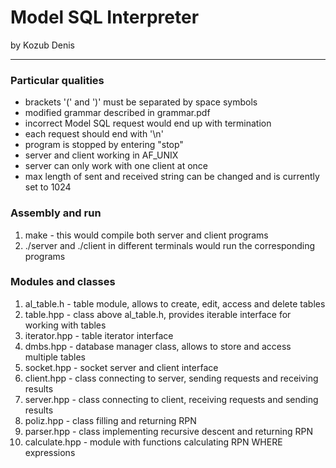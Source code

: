 # Model SQL Interpreter
by Kozub Denis
___
 ### Particular qualities
 * brackets '(' and ')' must be separated by space symbols  
 * modified grammar described in grammar.pdf  
 * incorrect Model SQL request would end up with termination  
 * each request should end with '\n'  
 * program is stopped by entering "stop"  
 * server and client working in AF_UNIX  
 * server can only work with one client at once  
 * max length of sent and received string can be changed and is currently set to 1024  

 ### Assembly and run
 1) make - this would compile both server and client programs  
 2) ./server and ./client in different terminals would run the corresponding programs  

 ### Modules and classes
 1) al_table.h - table module, allows to create, edit, access and delete tables  
 2) table.hpp - class above al_table.h, provides iterable interface for working with tables  
 3) iterator.hpp - table iterator interface  
 4) dmbs.hpp - database manager class, allows to store and access multiple tables  
 5) socket.hpp - socket server and client interface  
 6) client.hpp - class connecting to server, sending requests and receiving results  
 7) server.hpp - class connecting to client, receiving requests and sending results  
 8) poliz.hpp - class filling and returning RPN  
 9) parser.hpp - class implementing recursive descent and returning RPN  
 10) calculate.hpp - module with functions calculating RPN WHERE expressions  
